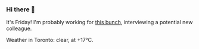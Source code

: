 ### Hi there :wave:

It's Friday! I'm probably working for [this bunch](https://github.com/kohofinancial), interviewing a potential new colleague.

Weather in Toronto: clear, at +17°C.
